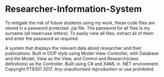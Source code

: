 # Researcher-Information-System
To mitigate the risk of future students using my work, these code files are stored in a password protected .zip file.
The password for all files is my surname (all lowercase letters). 
To easily view all files, extract all of them and enter the password as required.

A system that displays the relevant data about researcher and their publications. Built in OOP style using Model-View-Controller, with Database and the Model, View as the View, and Control and Research(class definitions) as the Controller. Built using C# and XAML in .NET environment. Copyright PT9301 2017. Any unauthorised reproduction or use prohibited.

